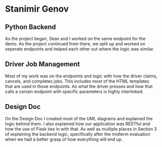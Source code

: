 # Stanimir Genov

## Python Backend
As the project began, Sean and I worked on the same endpoint for the demo. As the project continued from there,
we split up and worked on seperate endpoints and helped each other out where the logic was similar.

## Driver Job Management
Most of my work was on the endpoints and logic with how the driver claims, cancels, and completes jobs. 
This includes most of the HTML templates that are used in those endpoints. As what the driver presses and how that calls 
a certain endpoint with specific parameters is highly interlinked.

## Design Doc
On the Design Doc I created most of the UML diagrams and explained the logic behind them. I also explained how our
application was RESTful and how the use of Flask ties in with that. As well as multiple places in Section 3 of explaining 
the backend logic, specifically after the midterm evaluation when we had a better grasp of how everything will end up. 
